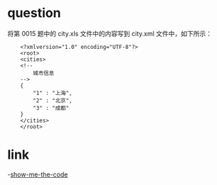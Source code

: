 # question
将第 0015 题中的 city.xls 文件中的内容写到 city.xml 文件中，如下所示：
```
    <?xmlversion="1.0" encoding="UTF-8"?>
    <root>
    <cities>
    <!-- 
    	城市信息
    -->
    {
    	"1" : "上海",
    	"2" : "北京",
    	"3" : "成都"
    }
    </cities>
    </root>
```

# link
-[show-me-the-code](https://github.com/Yixiaohan/show-me-the-code)


